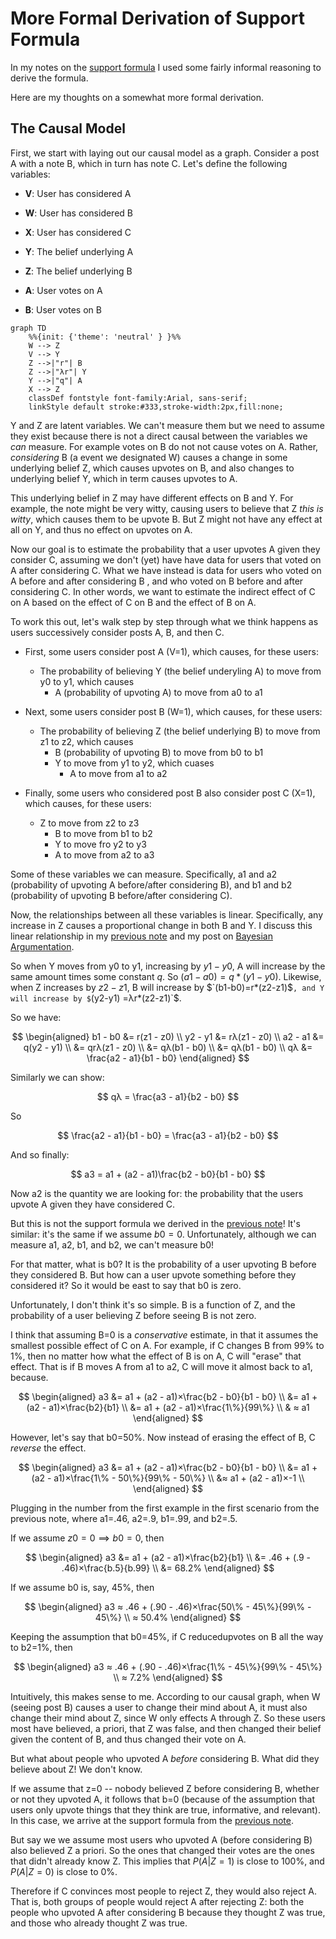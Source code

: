 # More Formal Derivation of Support Formula

In my notes on the [support formula](2024-03-01-support-formula.md) I used some fairly informal reasoning to derive the formula.

Here are my thoughts on a somewhat more formal derivation.

## The Causal Model

First, we start with laying out our causal model as a graph. Consider a post A with a note B, which in turn has note C. Let's define the following variables:

- **V**: User has considered A
- **W**: User has considered B
- **X**: User has considered C

- **Y**: The belief underlying A
- **Z**: The belief underlying B

- **A**: User votes on A
- **B**: User votes on B


```mermaid
graph TD
    %%{init: {'theme': 'neutral' } }%%
    W --> Z
    V --> Y
    Z -->|"r"| B
    Z -->|"λr"| Y
    Y -->|"q"| A
    X --> Z
    classDef fontstyle font-family:Arial, sans-serif;
    linkStyle default stroke:#333,stroke-width:2px,fill:none;
```


Y and Z are latent variables. We can't measure them but we need to assume they exist because there is not a direct causal between the variables we *can* measure. For example votes on B do not not cause votes on A. Rather, *considering* B (a event we designated W) causes a change in some underlying belief Z, which causes upvotes on B, and also changes to underlying belief Y, which in term causes upvotes to A.

This underlying belief in Z may have different effects on B and Y. For example, the note might be very witty, causing users to believe that Z *this is witty*, which causes them to be upvote B. But Z might not have any effect at all on Y, and thus no effect on upvotes on A.

Now our goal is to estimate the probability that a user upvotes A given they consider C, assuming we don't (yet) have have data for users that voted on A after considering C. What we have instead is data for users who voted on A before and after considering B , and who voted on B before and after considering C. In other words, we want to estimate the indirect effect of C on A based on the effect of C on B and the effect of B on A.

To work this out, let's walk step by step through what we think happens as users successively consider posts A, B, and then C. 

- First, some users consider post A (V=1), which causes, for these users:
  - The probability of believing Y (the belief underyling A) to move from y0 to y1, which causes
    - A (probability of upvoting A) to move from a0 to a1

- Next, some users consider post B (W=1), which causes, for these users:
  - The probability of believing Z (the belief underlying B) to move from z1 to z2, which causes
    - B (probability of upvoting B) to move from b0 to b1
    - Y to move from y1 to y2, which cuases
      - A to move from a1 to a2

- Finally, some users who considered post B also consider post C (X=1), which causes, for these users:
  - Z to move from z2 to z3
    - B to move from b1 to b2
    - Y to move fro y2 to y3
    - A to move from a2 to a3

Some of these variables we can measure. Specifically, a1 and a2 (probability of upvoting A before/after considering B), and b1 and b2 (probability of upvoting B before/after considering C). 

Now, the relationships between all these variables is linear. Specifically, any increase in Z causes a proportional change in both B and Y. I discuss this linear relationship in my [previous note](2024-03-01-support-formula) and my post on [Bayesian Argumentation](https://jonathanwarden.com/bayesian-argumentation/).

So when Y moves from y0 to y1, increasing by $`y1-y0`$, A will increase by the same amount times some constant $q$. So $`(a1-a0) = q*(y1-y0)`$. Likewise, when Z increases by $`z2 - z1`$, B will increase by $`(b1-b0)=r*(z2-z1)$`, and Y will increase by $`(y2-y1) =λr*(z2-z1)`$.

So we have:

$$
\begin{aligned}
    b1 - b0 &= r(z1 - z0)  \\
    y2 - y1 &= rλ(z1 - z0) \\
    a2 - a1 &= q(y2 - y1)  \\
            &= qrλ(z1 - z0) \\
            &= qλ(b1 - b0) \\
            &= qλ(b1 - b0) \\
         qλ &= \frac{a2 - a1}{b1 - b0}
\end{aligned}
$$


Similarly we can show:

$$
    qλ = \frac{a3 - a1}{b2 - b0}
$$

So 

$$
  \frac{a2 - a1}{b1 - b0} = \frac{a3 - a1}{b2 - b0}
$$

And so finally:

$$
    a3 = a1 + (a2 - a1)\frac{b2 - b0}{b1 - b0}
$$

Now a2 is the quantity we are looking for: the probability that the users upvote A given they have considered C.

But this is not the support formula we derived in the [previous note](2024-03-01-support-formula.md)! It's similar: it's the same if we assume $`b0=0`$. Unfortunately, although we can measure a1, a2, b1, and b2, we can't measure b0! 

For that matter, what is b0? It is the probability of a user upvoting B before they considered B. But how can a user upvote something before they considered it? So it would be east to say that b0 is zero.

Unfortunately, I don't think it's so simple. B is a function of Z, and the probability of a user believing Z before seeing B is not zero.

I think that assuming B=0 is a *conservative* estimate, in that it assumes the smallest possible effect of C on A. For example, if C changes B from 99% to 1%, then no matter how what the effect of B is on A, C will "erase" that effect. That is if B moves A from a1 to a2, C will move it almost back to a1, because. 

$$
\begin{aligned}
  a3  &= a1 + (a2 - a1)×\frac{b2 - b0}{b1 - b0} \\
      &= a1 + (a2 - a1)×\frac{b2}{b1} \\
      &= a1 + (a2 - a1)×\frac{1\%}{99\%} \\
      & ≈ a1
\end{aligned}
$$

However, let's say that b0=50%. Now instead of erasing the effect of B, C *reverse* the effect.

$$
\begin{aligned}
  a3  &= a1 + (a2 - a1)×\frac{b2 - b0}{b1 - b0} \\
      &= a1 + (a2 - a1)×\frac{1\% - 50\%}{99\% - 50\%} \\
      &≈ a1 + (a2 - a1)×-1 \\
\end{aligned}
$$

Plugging in the number from the first example in the first scenario from the previous note, where a1=.46, a2=.9, b1=.99, and b2=.5. 

If we assume $`z0=0 ⟹ b0=0`$, then 

$$
\begin{aligned}
  a3  &= a1 + (a2 - a1)×\frac{b2}{b1} \\
      &= .46 + (.9 - .46)×\frac{b.5}{b.99} \\
      &= 68.2%
\end{aligned}
$$

If we assume b0 is, say, 45%, then 

$$
\begin{aligned}
    a3 ≈ .46 + (.90 - .46)×\frac{50\% - 45\%}{99\% - 45\%} \\
       ≈ 50.4%
\end{aligned}
$$

Keeping the assumption that b0=45%, if C reducedupvotes on B all the way to b2=1%, then

$$
\begin{aligned}
    a3 ≈ .46 + (.90 - .46)×\frac{1\% - 45\%}{99\% - 45\%} \\
       ≈ 7.2%
\end{aligned}
$$

Intuitively, this makes sense to me. According to our causal graph, when W (seeing post B) causes a user to change their mind about A, it must also change their mind about Z, since W only effects A through Z. So these users most have believed, a priori, that Z was false, and then changed their belief given the content of B, and thus changed their vote on A.

But what about people who upvoted A *before* considering B. What did they believe about Z! We don't know. 

If we assume that z=0 -- nobody believed Z before considering B, whether or not they upvoted A, it follows that b=0 (because of the assumption that users only upvote things that they think are true, informative, and relevant). In this case, we arrive at the support formula from the [previous note](2024-03-01-support-formula.md).

But say we we assume most users who upvoted A (before considering B) also believed Z a priori. So the ones that changed their votes are the ones that didn't already know Z. This implies that $`P(A \vert Z=1)`$ is close to 100%, and $`P(A \vert Z=0)`$ is close to 0%. 

Therefore if C convinces most people to reject Z, they would also reject A. That is, both groups of people would reject A after rejecting Z: both the people who upvoted A after considering B because they thought Z was true, and those who already thought Z was true.






